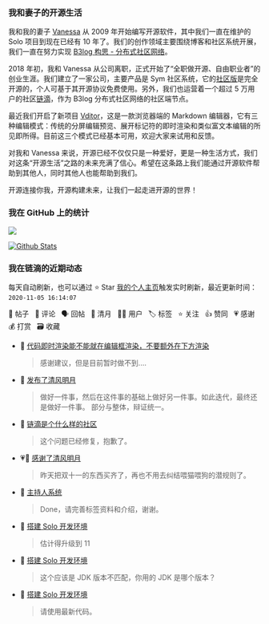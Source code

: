### 我和妻子的开源生活

我和我的妻子 [Vanessa](https://github.com/Vanessa219) 从 2009 年开始编写开源软件，其中我们一直在维护的 Solo 项目到现在已经有 10 年了。我们的创作领域主要围绕博客和社区系统开展，我们一直在努力实现 [B3log 构思 - 分布式社区网络](https://ld246.com/article/1546941897596)。

2018 年初，我和 Vanessa 从公司离职，正式开始了“全职做开源、自由职业者”的创业生涯。我们建立了一家公司，主要产品是 Sym 社区系统，它的[社区版](https://github.com/88250/symphony)是完全开源的，个人可基于其开源协议免费使用。另外，我们也运营着一个超过 5 万用户的社区[链滴](https://ld246.com)，作为 B3log 分布式社区网络的社区端节点。

最近我们开启了新项目 [Vditor](https://github.com/Vanessa219/vditor)，这是一款浏览器端的 Markdown 编辑器，它有三种编辑模式：传统的分屏编辑预览、展开标记符的即时渲染和类似富文本编辑的所见即所得。目前这三个模式已经基本可用，欢迎大家来试用和反馈。

对我和 Vanessa 来说，开源已经不仅仅只是一种爱好，更是一种生活方式，我们对这条“开源生活”之路的未来充满了信心。希望在这条路上我们能通过开源软件帮助到其他人，同时其他人也能帮助到我们。

开源连接你我，开源构建未来，让我们一起走进开源的世界！

### 我在 GitHub 上的统计

<a title="Hits" target="_blank" href="https://github.com/88250/88250"><img src="https://hits.b3log.org/88250/88250.svg"></a>

[![Github Stats](https://github-readme-stats.vercel.app/api?username=88250&show_icons=true)](https://github.com/88250)

<!--events start -->

### 我在链滴的近期动态

每天自动刷新，也可以通过 ⭐️ Star [我的个人主页](https://github.com/88250/88250)触发实时刷新，最近更新时间：`2020-11-05 16:14:07`

📝 帖子 &nbsp; 💬 评论 &nbsp; 🗣 回帖 &nbsp; 🌙 清月 &nbsp; 👨‍💻 用户 &nbsp; 🏷️ 标签 &nbsp; ⭐️ 关注 &nbsp; 👍 赞同 &nbsp; 💗 感谢 &nbsp; 💰 打赏 &nbsp; 🗃 收藏

* 💬 [代码即时渲染能不能就在编辑框渲染，不要额外在下方渲染](https://ld246.com/article/1604549315471/comment/1604553961584#comments)

  > 感谢建议，但是目前暂时做不到....
* 🌙 [发布了清风明月](https://ld246.com/member/88250/breezemoons/1604507646516)

  > 做好一件事，然后在这件事的基础上做好另一件事。如此迭代，最终还是做好一件事。 部分与整体，辩证统一。
* 💬 [链滴是个什么样的社区](https://ld246.com/article/1440573175609/comment/1604487107138#comments)

  > 这个问题已经修复，抱歉了。
* 💗🌙 [感谢了清风明月](https://ld246.com/member/Vanessa/breezemoons/1604383764950)

  > 昨天把双十一的东西买齐了，再也不用去纠结喂猫喂狗的潜规则了。
* 💬 [主持人系统](https://ld246.com/article/1591172128000/comment/1604453215743#comments)

  > Done，请完善标签资料和介绍，谢谢。
* 💬 [搭建 Solo 开发环境](https://ld246.com/article/1537694179006/comment/1604391858141#comments)

  > 估计得升级到 11
* 💬 [搭建 Solo 开发环境](https://ld246.com/article/1537694179006/comment/1604391042929#comments)

  > 这个应该是 JDK 版本不匹配，你用的 JDK 是哪个版本？
* 💬 [搭建 Solo 开发环境](https://ld246.com/article/1537694179006/comment/1604388944674#comments)

  > 请使用最新代码。


<!--events end -->
